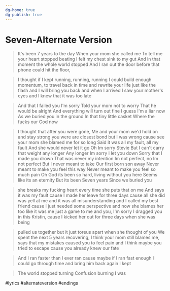 ```yaml
---
dg-home: true
dg-publish: true
---
```


# Seven-Alternate Version


> It's been 7 years to the day
When your mom she called me 
To tell me your heart stopped beating
I felt my chest sink to my gut
And in that moment the whole world stopped
And I ran out the door before that phone could hit the floor, 

> I thought if I kept running, running, running
I could build enough momentum, 
to travel back in time and rewrite your life
just like the flash and I will bring you back
and when I arrived I saw your mother's eyes and I knew that it was too late

> And that I failed you I'm sorry
Told your mom not to worry
That he would be alright
And everything will turn out fine
I guess I'm a liar now
As we buried you in the ground
In that tiny little casket 
Where the fucks our God now

> I thought that after you were gone, 
Me and your mom we'd hold on 
and stay strong 
you were are closest bond 
but I was wrong cause see your mom 
she blamed me for so long
Said it was all my fault, all my fault
And she would never let it go
Oh Im sorry Stevie
But I can't carry that weight any longer
Any longer
Im sorry I let you down
Sorry that I made you drown
That was never my intention
Im not perfect, no Im not perfect
But I never meant to take 
Our first born son away
Never meant to make you feel this way
Never meant to make you feel so much pain
Oh God its been so hard, 
living without you here
Seems like its an eternity
But its been Seven years
Since we buried you

> she breaks my fucking heart every time she puts that on me
And says it was my fault cause I made her leave for three days cause all she did was yell at me and it was all misunderstanding and I called my best friend cause I just needed some perspective and now she blames her too like it was me just a game to me and you, I'm sorry I dragged you in this Kristin, 
cause I kicked her out for three days when she was being 

> pulled us together but it just toreus apart when she thought of you 
We spent the next 5 years recovering, I think your mom still blames me, says that my mistakes caused you to feel pain and I think maybe you tried to escape cause you already knew our fate

> And I ran faster than I ever ran cause maybe if I ran fast enough I could go through time and bring him back again
I kept

> The world stopped turning
Confusion burning I was


#lyrics #alternateversion #endings 